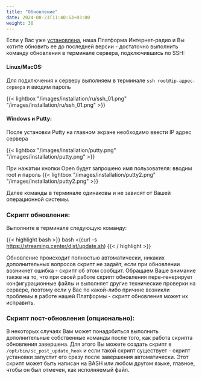 ```yaml
---
title: "Обновление"
date: 2024-08-23T11:40:53+03:00
weight: 30
---
```


Если у Вас уже [установлена](/docs/system/installation), наша Платформа Интернет-радио и Вы хотите обновить ее до последней версии - достаточно выполнить команду обновления в терминале сервера, подключившись по SSH:

#### Linux/MacOS: 
Для подключения к серверу выполняем в терминале `ssh root@ip-адрес-сервера` и вводим пароль

{{< lightbox "/images/installation/ru/ssh_01.png" "/images/installation/ru/ssh_01.png" >}}

#### Windows и Putty: 

После установки Putty на главном экране необходимо ввести IP адрес сервера

{{< lightbox "/images/installation/putty.png" "/images/installation/putty.png" >}}

При нажатии кнопки Open будет запрошено имя пользователя: вводим root и пароль
{{< lightbox "/images/installation/putty2.png" "/images/installation/putty2.png" >}}

Далее команды в терминале одинаковы и не зависят от Вашей операционной системы.


### Скрипт обновления:

Выполните в терминале следующую команду:

{{< highlight bash  >}}
bash <(curl -s https://streaming.center/dist/update.sh)
{{< / highlight >}}

Обновление происходит полностью автоматически, никаких дополнительных вопросов скрипт не задаёт, если при обновлении возникнет ошибка - скрипт об этом сообщит.
Обращаем Ваше внимание также на то, что при своей работе скрипт обновления пере-генерирует конфигурационные файлы и выполняет другие технические проверки на сервере, поэтому если у Вас по какой-либо причине возникли проблемы в работе нашей Платформы - скрипт обновления может их исправить.

### Скрипт пост-обновления (опционально):

В некоторых случаях Вам может понадобиться выполнить дополнительные собственные команды после того, как работа скрипта обновления завершена. Для этого Вы можете создать скрипт в `/opt/bin/sc_post_update_hook` и если такой скрипт существует - скрипт установки запустит его сразу после завершения автоматически.
Этот скрипт может быть написан на BASH или любом другом языке, главное, чтобы он был отмечен, как исполняемый файл.
